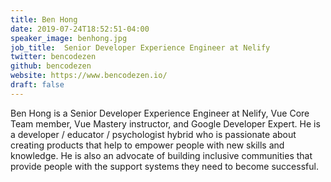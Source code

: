 ```yaml
---
title: Ben Hong
date: 2019-07-24T18:52:51-04:00
speaker_image: benhong.jpg
job_title:  Senior Developer Experience Engineer at Nelify
twitter: bencodezen
github: bencodezen
website: https://www.bencodezen.io/
draft: false
---
```


Ben Hong is a Senior Developer Experience Engineer at Nelify, Vue Core Team member, Vue Mastery instructor, and Google Developer Expert. He is a developer / educator / psychologist hybrid who is passionate about creating products that help to empower people with new skills and knowledge. He is also an advocate of building inclusive communities that provide people with the support systems they need to become successful.
